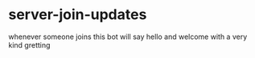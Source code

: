 # server-join-updates
whenever someone joins this bot will say hello and welcome with a very kind gretting
